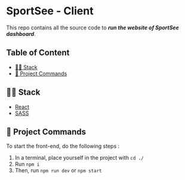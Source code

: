 # SportSee - Client

This repo contains all the source code to **_run the website of SportSee dashboard_**.

## Table of Content

- [🧑‍💻 Stack](#-stack)
- [🚀 Project Commands](#-project-commands)

## 🧑‍💻 Stack

- [React](https://react.dev/)
- [SASS](https://sass-lang.com/)

## 🚀 Project Commands

To start the front-end, do the following steps :

1. In a terminal, place yourself in the project with `cd ./`
2. Run `npm i`
3. Then, run `npm run dev` or `npm start`
